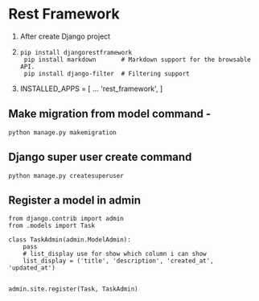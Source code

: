 # Rest Framework 
1. After create Django project 
2. ```
   pip install djangorestframework
    pip install markdown       # Markdown support for the browsable API.
    pip install django-filter  # Filtering support
   ```
3. INSTALLED_APPS = [
    ...
    'rest_framework',
]

## Make migration from model command - 
```
python manage.py makemigration 
```
## Django super user create command 
```
python manage.py createsuperuser
```

## Register a model in admin 
```
from django.contrib import admin
from .models import Task

class TaskAdmin(admin.ModelAdmin):
    pass
    # list_display use for show which column i can show
    list_display = ('title', 'description', 'created_at', 'updated_at')


admin.site.register(Task, TaskAdmin)
```

